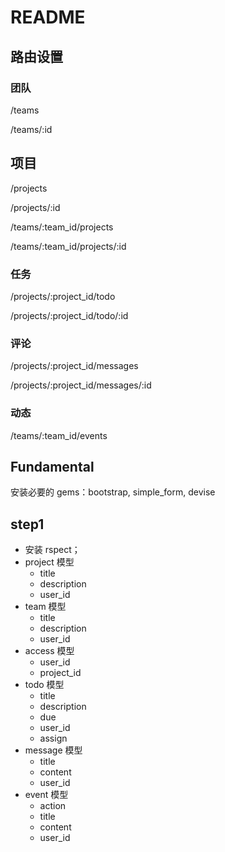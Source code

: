 # README

## 路由设置

### 团队

/teams

/teams/:id

## 项目

/projects

/projects/:id

/teams/:team_id/projects

/teams/:team_id/projects/:id

### 任务

/projects/:project_id/todo

/projects/:project_id/todo/:id

### 评论

/projects/:project_id/messages

/projects/:project_id/messages/:id

### 动态

/teams/:team_id/events



## Fundamental

安装必要的 gems：bootstrap, simple_form, devise



## step1

- 安装 rspect；
- project 模型
  - title
  - description
  - user_id
- team 模型
  - title
  - description
  - user_id
- access 模型
  - user_id
  - project_id
- todo 模型
  - title
  - description
  - due
  - user_id
  - assign
- message 模型
  - title
  - content
  - user_id
- event 模型
  - action
  - title
  - content
  - user_id